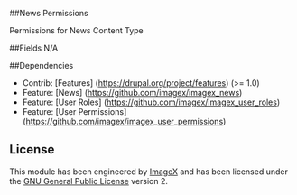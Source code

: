 ##News Permissions

Permissions for News Content Type


##Fields
N/A


##Dependencies
* Contrib: [Features] (https://drupal.org/project/features)  (>= 1.0)
* Feature: [News] (https://github.com/imagex/imagex_news) 
* Feature: [User Roles] (https://github.com/imagex/imagex_user_roles) 
* Feature: [User Permissions] (https://github.com/imagex/imagex_user_permissions) 


## License

This module has been engineered by [ImageX](http://www.imagexmedia.com) and has been licensed under the [GNU General Public License](http://www.gnu.org/licenses/gpl-2.0.html) version 2.


 